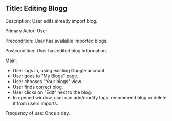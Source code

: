 ## Title: Editing Blogg ##
Description: User edits already import blog.

Primary Actor: User

Precondition: User has available imported blogs.

Postcondition: User has edited blog information.

Main:

  * User logs in, using existing Google account.
  * User goes to "My Blogs" page.
  * User chooses "Your blogs" view.
  * User finds correct blog.
  * User clicks on "Edit" next to the blog.
  * In opened window, user can add/modify tags, recommend blog or delete it from users imports.


Frequency of use: Once a day.